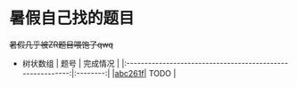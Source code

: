 # 暑假自己找的题目

~~暑假几乎被ZR题目喂饱了qwq~~

+ 树状数组
  |                              题号                          | 完成情况 |
  |:----------------------------------------------------------:|:--------:|
  |[abc261f](https://atcoder.jp/contests/abc261/tasks/abc261_f)|   TODO   |
